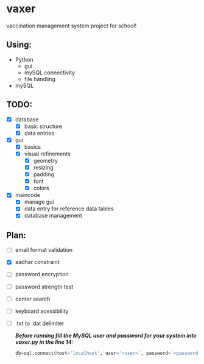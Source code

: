 # vaxer
vaccination management system project for school!
## Using:
- Python
  - gui
  - mySQL connectivity
  - file handling
- mySQL
## TODO:
- [x] database
  - [x] basic structure
  - [x] data entries
- [x] gui
  - [x] basics
  - [x] visual refinements
    - [x] geometry
    - [x] resizing
    - [x] padding
    - [x] font
    - [x] colors
- [x] maincode
  - [x] manage gui
  - [x] data entry for reference data tables
  - [x] database management

## Plan:
- [ ] email format validation
- [x] aadhar constraint
- [ ] password encryption
- [ ] password strength test
- [ ] center search
- [ ] keyboard acessibility
- [ ] .txt to .dat delimiter


  __*Before running fill the MySQL user and password for your system into vaxer.py in the line 14:*__
  ```python
  db=sql.connect(host='localhost', user='<user>', password='<password>')
  ``
